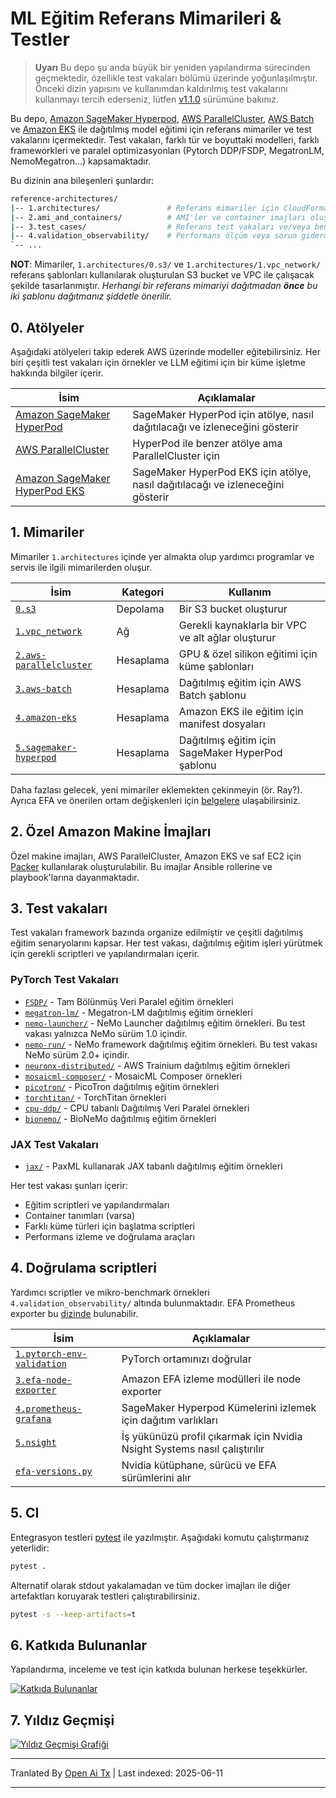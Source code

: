 # ML Eğitim Referans Mimarileri & Testler <!-- omit from toc -->

> **Uyarı**
> Bu depo şu anda büyük bir yeniden yapılandırma sürecinden geçmektedir, özellikle test vakaları bölümü üzerinde yoğunlaşılmıştır. Önceki dizin yapısını ve kullanımdan kaldırılmış test vakalarını kullanmayı tercih ederseniz, lütfen [v1.1.0](https://github.com/aws-samples/awsome-distributed-training/releases/tag/v1.1.0) sürümüne bakınız.

Bu depo, [Amazon SageMaker Hyperpod](https://docs.aws.amazon.com/sagemaker/latest/dg/sagemaker-hyperpod.html), [AWS ParallelCluster](https://docs.aws.amazon.com/parallelcluster/latest/ug/what-is-aws-parallelcluster.html), [AWS Batch](https://docs.aws.amazon.com/batch/latest/userguide/what-is-batch.html) ve [Amazon EKS](https://docs.aws.amazon.com/eks/latest/userguide/getting-started-console.html) ile dağıtılmış model eğitimi için referans mimariler ve test vakalarını içermektedir. Test vakaları, farklı tür ve boyuttaki modelleri, farklı frameworkleri ve paralel optimizasyonları (Pytorch DDP/FSDP, MegatronLM, NemoMegatron...) kapsamaktadır.

Bu dizinin ana bileşenleri şunlardır:

```bash
reference-architectures/
|-- 1.architectures/               # Referans mimariler için CloudFormation şablonları
|-- 2.ami_and_containers/          # AMI'ler ve container imajları oluşturma scriptleri
|-- 3.test_cases/                  # Referans test vakaları ve/veya benchmark scriptleri
|-- 4.validation_observability/    # Performans ölçüm veya sorun giderme araçları
`-- ...
```

**NOT**: Mimariler, `1.architectures/0.s3/` ve `1.architectures/1.vpc_network/` referans şablonları kullanılarak oluşturulan S3 bucket ve VPC ile çalışacak şekilde tasarlanmıştır. _Herhangi bir referans mimariyi dağıtmadan **önce** bu iki şablonu dağıtmanız şiddetle önerilir._

## 0. Atölyeler

Aşağıdaki atölyeleri takip ederek AWS üzerinde modeller eğitebilirsiniz. Her biri çeşitli test vakaları için örnekler ve LLM eğitimi için bir küme işletme hakkında bilgiler içerir.

| İsim                                                                           | Açıklamalar
| ------------------------------------------------------------------------------ | ------------------------------------------------------------------- |
| [Amazon SageMaker HyperPod](https://catalog.workshops.aws/sagemaker-hyperpod/en-US)   | SageMaker HyperPod için atölye, nasıl dağıtılacağı ve izleneceğini gösterir |
| [AWS ParallelCluster](https://catalog.workshops.aws/ml-on-aws-parallelcluster) | HyperPod ile benzer atölye ama ParallelCluster için                 |
| [Amazon SageMaker HyperPod EKS](https://catalog.workshops.aws/sagemaker-hyperpod-eks)   | SageMaker HyperPod EKS için atölye, nasıl dağıtılacağı ve izleneceğini gösterir |

## 1. Mimariler

Mimariler `1.architectures` içinde yer almakta olup yardımcı programlar ve servis ile ilgili mimarilerden oluşur.

| İsim                                                               | Kategori | Kullanım                                               |
| ------------------------------------------------------------------ | -------- | ----------------------------------------------------- |
| [`0.s3`](https://raw.githubusercontent.com/aws-samples/awsome-distributed-training/main/1.architectures/0.s3)                                   | Depolama  | Bir S3 bucket oluşturur                                |
| [`1.vpc_network`](https://raw.githubusercontent.com/aws-samples/awsome-distributed-training/main/1.architectures/1.vpc_network)                 | Ağ  | Gerekli kaynaklarla bir VPC ve alt ağlar oluşturur     |
| [`2.aws-parallelcluster`](https://raw.githubusercontent.com/aws-samples/awsome-distributed-training/main/1.architectures/2.aws-parallelcluster) | Hesaplama  | GPU & özel silikon eğitimi için küme şablonları       |
| [`3.aws-batch`](https://raw.githubusercontent.com/aws-samples/awsome-distributed-training/main/1.architectures/3.aws-batch)                     | Hesaplama  | Dağıtılmış eğitim için AWS Batch şablonu               |
| [`4.amazon-eks`](https://raw.githubusercontent.com/aws-samples/awsome-distributed-training/main/1.architectures/4.amazon-eks)                   | Hesaplama  | Amazon EKS ile eğitim için manifest dosyaları          |
| [`5.sagemaker-hyperpod`](https://raw.githubusercontent.com/aws-samples/awsome-distributed-training/main/1.architectures/5.sagemaker-hyperpod)   | Hesaplama  | Dağıtılmış eğitim için SageMaker HyperPod şablonu      |

Daha fazlası gelecek, yeni mimariler eklemekten çekinmeyin (ör. Ray?). Ayrıca EFA ve önerilen ortam değişkenleri için [belgelere](https://raw.githubusercontent.com/aws-samples/awsome-distributed-training/main/1.architectures/efa-cheatsheet.md) ulaşabilirsiniz.

## 2. Özel Amazon Makine İmajları

Özel makine imajları, AWS ParallelCluster, Amazon EKS ve saf EC2 için [Packer](www.packer.io) kullanılarak oluşturulabilir. Bu imajlar Ansible rollerine ve playbook'larına dayanmaktadır.

## 3. Test vakaları

Test vakaları framework bazında organize edilmiştir ve çeşitli dağıtılmış eğitim senaryolarını kapsar. Her test vakası, dağıtılmış eğitim işleri yürütmek için gerekli scriptleri ve yapılandırmaları içerir.

### PyTorch Test Vakaları
- [`FSDP/`](https://raw.githubusercontent.com/aws-samples/awsome-distributed-training/main/3.test_cases/pytorch/FSDP) - Tam Bölünmüş Veri Paralel eğitim örnekleri
- [`megatron-lm/`](https://raw.githubusercontent.com/aws-samples/awsome-distributed-training/main/3.test_cases/pytorch/megatron-lm) - Megatron-LM dağıtılmış eğitim örnekleri
- [`nemo-launcher/`](https://raw.githubusercontent.com/aws-samples/awsome-distributed-training/main/3.test_cases/pytorch/nemo-launcher) - NeMo Launcher dağıtılmış eğitim örnekleri. Bu test vakası yalnızca NeMo sürüm 1.0 içindir.
- [`nemo-run/`](https://raw.githubusercontent.com/aws-samples/awsome-distributed-training/main/3.test_cases/pytorch/nemo-run) - NeMo framework dağıtılmış eğitim örnekleri. Bu test vakası NeMo sürüm 2.0+ içindir.
- [`neuronx-distributed/`](https://raw.githubusercontent.com/aws-samples/awsome-distributed-training/main/3.test_cases/pytorch/neuronx-distributed) - AWS Trainium dağıtılmış eğitim örnekleri
- [`mosaicml-composer/`](https://raw.githubusercontent.com/aws-samples/awsome-distributed-training/main/3.test_cases/pytorch/mosaicml-composer) - MosaicML Composer örnekleri
- [`picotron/`](https://raw.githubusercontent.com/aws-samples/awsome-distributed-training/main/3.test_cases/pytorch/picotron) - PicoTron dağıtılmış eğitim örnekleri
- [`torchtitan/`](https://raw.githubusercontent.com/aws-samples/awsome-distributed-training/main/3.test_cases/pytorch/torchtitan) - TorchTitan örnekleri
- [`cpu-ddp/`](https://raw.githubusercontent.com/aws-samples/awsome-distributed-training/main/3.test_cases/pytorch/cpu-ddp) - CPU tabanlı Dağıtılmış Veri Paralel örnekleri
- [`bionemo/`](https://raw.githubusercontent.com/aws-samples/awsome-distributed-training/main/3.test_cases/pytorch/bionemo) - BioNeMo dağıtılmış eğitim örnekleri

### JAX Test Vakaları
- [`jax/`](https://raw.githubusercontent.com/aws-samples/awsome-distributed-training/main/3.test_cases/jax) - PaxML kullanarak JAX tabanlı dağıtılmış eğitim örnekleri

Her test vakası şunları içerir:
- Eğitim scriptleri ve yapılandırmaları
- Container tanımları (varsa)
- Farklı küme türleri için başlatma scriptleri
- Performans izleme ve doğrulama araçları

## 4. Doğrulama scriptleri

Yardımcı scriptler ve mikro-benchmark örnekleri `4.validation_observability/` altında bulunmaktadır. EFA Prometheus exporter bu [dizinde](https://raw.githubusercontent.com/aws-samples/awsome-distributed-training/main/4.validation_and_observability/3.efa-node-exporter) bulunabilir.

| İsim                                                                                    | Açıklamalar                                                    |
| --------------------------------------------------------------------------------------- | -------------------------------------------------------------- |
| [`1.pytorch-env-validation`](https://raw.githubusercontent.com/aws-samples/awsome-distributed-training/main/4.validation_and_observability/1.pytorch-env-validation) | PyTorch ortamınızı doğrular                                   |
| [`3.efa-node-exporter`](https://raw.githubusercontent.com/aws-samples/awsome-distributed-training/main/4.validation_and_observability/3.efa-node-exporter)           | Amazon EFA izleme modülleri ile node exporter                 |
| [`4.prometheus-grafana`](https://raw.githubusercontent.com/aws-samples/awsome-distributed-training/main/4.validation_and_observability/4.prometheus-grafana)         | SageMaker Hyperpod Kümelerini izlemek için dağıtım varlıkları  |
| [`5.nsight`](https://raw.githubusercontent.com/aws-samples/awsome-distributed-training/main/4.validation_and_observability/5.nsight)                                 | İş yükünüzü profil çıkarmak için Nvidia Nsight Systems nasıl çalıştırılır |
| [`efa-versions.py`](https://raw.githubusercontent.com/aws-samples/awsome-distributed-training/main/1.architectures/efa-versions.py)                                  | Nvidia kütüphane, sürücü ve EFA sürümlerini alır              |


## 5. CI

Entegrasyon testleri [pytest](https://docs.pytest.org) ile yazılmıştır. Aşağıdaki komutu çalıştırmanız yeterlidir:

```bash
pytest .
```

Alternatif olarak stdout yakalamadan ve tüm docker imajları ile diğer artefaktları koruyarak testleri çalıştırabilirsiniz.

```bash
pytest -s --keep-artifacts=t
```

## 6. Katkıda Bulunanlar

Yapılandırma, inceleme ve test için katkıda bulunan herkese teşekkürler.

[![Katkıda Bulunanlar](https://contrib.rocks/image?repo=aws-samples/awsome-distributed-training)](https://github.com/aws-samples/awsome-distributed-training/graphs/contributors)

## 7. Yıldız Geçmişi

[![Yıldız Geçmişi Grafiği](https://api.star-history.com/svg?repos=aws-samples/awsome-distributed-training&type=Date)](https://star-history.com/#aws-samples/awsome-distributed-training&Date)

---

Tranlated By [Open Ai Tx](https://github.com/OpenAiTx/OpenAiTx) | Last indexed: 2025-06-11

---